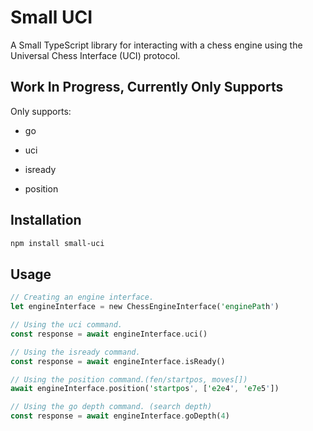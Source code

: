 # Small UCI

A Small TypeScript library for interacting with a chess engine using the Universal Chess Interface (UCI) protocol.

## Work In Progress, Currently Only Supports 

Only supports:

- go
  
- uci
  
- isready
  
- position

## Installation

```bash
npm install small-uci
```

## Usage

```rust
// Creating an engine interface.
let engineInterface = new ChessEngineInterface('enginePath')

// Using the uci command.
const response = await engineInterface.uci()

// Using the isready command.
const response = await engineInterface.isReady()

// Using the position command.(fen/startpos, moves[])
await engineInterface.position('startpos', ['e2e4', 'e7e5'])

// Using the go depth command. (search depth)
const response = await engineInterface.goDepth(4)
```